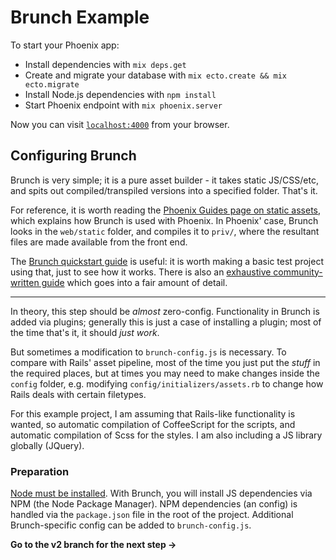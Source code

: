 # Brunch Example

To start your Phoenix app:

  * Install dependencies with `mix deps.get`
  * Create and migrate your database with `mix ecto.create && mix ecto.migrate`
  * Install Node.js dependencies with `npm install`
  * Start Phoenix endpoint with `mix phoenix.server`

Now you can visit [`localhost:4000`](http://localhost:4000) from your browser.

## Configuring Brunch

Brunch is very simple; it is a pure asset builder - it takes static JS/CSS/etc,
and spits out compiled/transpiled versions into a specified folder. That's it.

For reference, it is worth reading the [Phoenix Guides page on static assets](http://www.phoenixframework.org/docs/static-assets), which explains how
Brunch is used with Phoenix. In Phoenix' case, Brunch looks in the `web/static`
folder, and compiles it to `priv/`, where the resultant files are made available
from the front end.

The [Brunch quickstart guide](http://brunch.io/docs/getting-started) is useful:
it is worth making a basic test project using that, just to see how it works.
There is also an [exhaustive community-written guide](https://github.com/brunch/brunch-guide)
which goes into a fair amount of detail.

---

In theory, this step should be _almost_ zero-config. Functionality in Brunch is
added via plugins; generally this is just a case of installing a plugin;
most of the time that's it, it should _just work_.

But sometimes a modification to `brunch-config.js` is necessary. To compare with
Rails' asset pipeline, most of the time you just put the _stuff_ in the required
places, but at times you may need to make changes inside the `config` folder, e.g.
modifying `config/initializers/assets.rb` to change how Rails deals with certain
filetypes.

For this example project, I am assuming that Rails-like functionality is wanted,
so automatic compilation of CoffeeScript for the scripts, and automatic compilation
of Scss for the styles. I am also including a JS library globally (JQuery).

### Preparation

[Node must be installed](https://nodejs.org/en/). With Brunch, you will install
JS dependencies via NPM (the Node Package Manager). NPM dependencies (an config)
is handled via the `package.json` file in the root of the project. Additional
Brunch-specific config can be added to `brunch-config.js`.

**Go to the v2 branch for the next step →**
